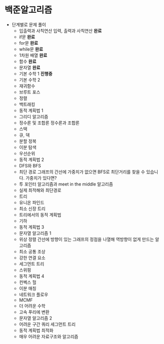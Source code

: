 # 백준알고리즘
* 단계별로 문제 풀이
  * 입출력과 사칙연산	입력, 출력과 사칙연산 <b>완료</b>
  * if문 <b>완료</b>
  * for문 <b>완료</b>
  * while문	<b>완료</b>
  * 1차원 배열 <b>완료</b>
  * 함수 <b>완료</b>
  * 문자열 <b>완료</b>
  * 기본 수학 1 <b>진행중</b>
  * 기본 수학 2
  * 재귀함수
  * 브루트 포스
  * 정렬
  * 백트래킹
  * 동적 계획법 1
  * 그리디 알고리즘
  * 정수론 및 조합론	정수론과 조합론
  * 스택
  * 큐, 덱
  * 분할 정복
  * 이분 탐색
  * 우선순위
  * 동적 계획법 2
  * DFS와 BFS
  * 최단 경로	그래프의 간선에 가중치가 없으면 BFS로 최단거리를 찾을 수 있습니다. 가중치가 있다면?
  * 투 포인터 알고리즘과 meet in the middle 알고리즘
  * 실제 최적해와 최단경로
  * 트리
  * 유니온 파인드
  * 최소 신장 트리
  * 트리에서의 동적 계획법
  * 기하
  * 동적 계획법 3
  * 문자열 알고리즘 1
  * 위상 정렬	간선에 방향이 있는 그래프의 정점을 나열해 역방향이 없게 만드는 알고리즘
  * 최소 공통 조상
  * 강한 연결 요소
  * 세그먼트 트리
  * 스위핑
  * 동적 계획법 4
  * 컨벡스 헐
  * 이분 매칭
  * 네트워크 플로우
  * MCMF
  * 더 어려운 수학
  * 고속 푸리에 변환
  * 문자열 알고리즘 2
  * 어려운 구간 쿼리	세그먼트 트리
  * 동적 계획법 최적화
  * 매우 어려운 자료구조와 알고리즘

